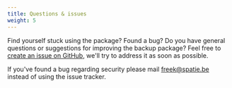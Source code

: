 ```yaml
---
title: Questions & issues
weight: 5
---
```


Find yourself stuck using the package? Found a bug? Do you have general questions or suggestions for improving the backup package? Feel free to [create an issue on GitHub](https://github.com/spatie/typescript-transformer/issues), we'll try to address it as soon as possible.

If you've found a bug regarding security please mail [freek@spatie.be](mailto:freek@spatie.be) instead of using the issue tracker.
